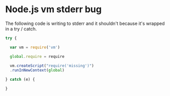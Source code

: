 # Node.js vm stderr bug

The following code is writing to stderr and it shouldn't because it's wrapped in a try / catch.

```javascript
try {

  var vm = require('vm')

  global.require = require

  vm.createScript("require('missing')")
  .runInNewContext(global)

} catch (e) {

}
```
